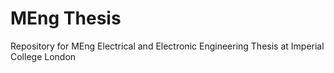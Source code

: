# MEng Thesis
Repository for MEng Electrical and Electronic Engineering Thesis at Imperial College London

